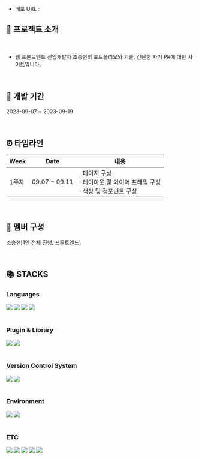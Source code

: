 <a href="https://hits.seeyoufarm.com">
<img src=""/>
</a>

- 배포 URL :  

## 🙋 프로젝트 소개

<br>

- 웹 프론트엔드 신입개발자 조승현의 포트폴리오와 기술, 간단한 자기 PR에 대한 사이트입니다.

<br>

## 📆 개발 기간

2023-09-07 ~ 2023-09-19

<br>

## ⏰ 타임라인

| Week |   Date  | 내용 |
| ------ | -- |----------- |
| 1주차 |  09.07 ~ 09.11  |· 페이지 구상<br>· 레이아웃 및 와이어 프레임 구성<br>· 색상 및 컴포넌트 구상 |

<br>

## 👬 멤버 구성

조승현[1인 전체 진행, 프론트엔드]

<br>

## 📚 STACKS

<div>
<h3>Languages</h3>
<img src="https://img.shields.io/badge/-HTML5-E34F26?style=flat&logo=HTML5&logoColor=white"/>
<img src="https://img.shields.io/badge/-CSS3-1572B6?style=flat&logo=CSS3&logoColor=white"/>
<img src="https://img.shields.io/badge/-JavaScript-F7DF1E?style=flat&logo=JavaScript&logoColor=white"/>
<img src="https://img.shields.io/badge/-React-61DAFB?style=flat&logo=React&logoColor=white"/>
</div>
<br>
<div>
<h3>Plugin & Library</h3>
<img src="https://img.shields.io/badge/-sass-CC6699?style=flat&logo=Sass&logoColor=white"/>
<img src="https://img.shields.io/badge/-styledcomponents-DB7093?style=flat&logo=StyledComponents&logoColor=white"/>
</div>
<br>
<div>
<h3>Version Control System</h3>
<img src="https://img.shields.io/badge/-GitHub-181717?style=flat&logo=GitHub&logoColor=white"/> 
<img src="https://img.shields.io/badge/-Git-F05032?style=flat&logo=Git&logoColor=white"/>
</div>
<br>
<div>
<h3>Environment</h3>
<img src="https://img.shields.io/badge/-Windows10-0078D6?style=flat&logo=Windows&logoColor=white"/>
<img src="https://img.shields.io/badge/-macOS-000000?style=flat&logo=macOS&logoColor=white"/>
</div>
<br>
<div>
<h3>ETC</h3>
<img src="https://img.shields.io/badge/-visualstudiocode-007ACC?style=flat&logo=visualstudiocode&logoColor=white"/>
<img src="https://img.shields.io/badge/-slack-4A154B?style=flat&logo=slack&logoColor=white"/>
<img src="https://img.shields.io/badge/-Figma-F24E1E?style=flat&logo=Figma&logoColor=white"/>
<img src="https://img.shields.io/badge/-Adobe Photoshop-31A8FF?style=flat&logo=Adobe Photoshop&logoColor=white"/>
<img src="https://img.shields.io/badge/-Adobe Illustrator-FF9A00?style=flat&logo=Adobe Illustrator&logoColor=white"/>
</div>
